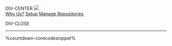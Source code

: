 DIV-CENTER
<img src="%cdn%%safeName%-dawns.jpg" class="img-fluid img-max-500 mb-3" /><br />
[Why Us?](%url%why/BTNLARGEINFO)
[Setup](%url%set-up/BTNLARGESUCCESS)
[Manage Repositories](%url%repo-updater/BTNLARGEWARNING)

DIV-CLOSE

---

%countdown-corecodesnippet%

